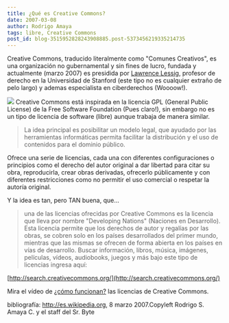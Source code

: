 ```yaml
---
title: ¿Qué es Creative Commons?
date: 2007-03-08
author: Rodrigo Amaya
tags: libre, Creative Commons
post_id: blog-3515952828243908885.post-5373456219335214735
---
```


Creative Commons, traducido literalmente como "Comunes Creativos", es una organización no gubernamental y sin fines de lucro, fundada y actualmente (marzo 2007) es presidida por [Lawrence Lessig](http://es.wikipedia.org/wiki/Lawrence_Lessig), profesor de derecho en la Universidad de Stanford (este tipo no es cualquier extraño de pelo largo) y ademas especialista en ciberderechos (Woooow!).

[![](http://bp0.blogger.com/_ayvorITawE4/RfP-OMU_3WI/AAAAAAAAAKo/6y-TiYUzA68/s400/gnu-linux.jpg)](http://bp0.blogger.com/_ayvorITawE4/RfP-OMU_3WI/AAAAAAAAAKo/6y-TiYUzA68/s1600-h/gnu-linux.jpg)
Creative Commons está inspirada en la licencia GPL (General Public License) de la Free Software Foundation (Pues claro!), sin embargo no es un tipo de licencia de software (libre) aunque trabaja de manera similar.

> La idea principal es posibilitar un modelo
> legal, que ayudado por las herramientas informáticas permita facilitar la distribución y el
> uso de contenidos para el dominio público.

Ofrece una serie de licencias, cada una con diferentes configuraciones o principios como el derecho del autor original a dar libertad para citar su obra, reproducirla, crear obras derivadas, ofrecerlo públicamente y con diferentes restricciones como no permitir el uso comercial o respetar la autoría original.

Y la idea es tan, pero TAN buena, que...

> una de las licencias ofrecidas por Creative Commons
> es la licencia que lleva por nombre "Developing
> Nations" (Naciones en Desarrollo). Esta licencia permite que los derechos de
> autor y regalías por las obras, se cobren solo en los países desarrollados del primer mundo,
> mientras que las mismas se ofrecen de forma abierta en los países en vías de desarrollo.
Buscar información, libros, música, imágenes, películas, vídeos, audiobooks, juegos y más bajo este tipo de licencias ingresa aquí:

[http://search.creativecommons.org/](http://search.creativecommons.org/)

Mira el vídeo de [¿cómo funcionan?](http://rodrigoamaya.blogspot.com/2007/03/ms-creative-commons.html) las licencias de Creative Commons.

bibliografía: http://es.wikipedia.org, 8 marzo 2007.Copyleft Rodrigo S. Amaya C. y el staff del Sr. Byte